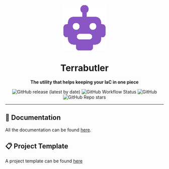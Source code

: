 <div align="center">

<img src="docs/assets/logo.png" align="center"/>

# Terrabutler

**The utility that helps keeping your IaC in one piece**

</div>

<div align="center">

![GitHub release (latest by date)](https://img.shields.io/github/v/release/angulo-solido/terrabutler?color=8956c4&label=Latest%20Version&logo=Github&style=for-the-badge)
![GitHub Workflow Status](https://img.shields.io/github/workflow/status/angulo-solido/terrabutler/Release%20Terrabutler?color=8956c4&logo=Github&style=for-the-badge)
![GitHub](https://img.shields.io/github/license/angulo-solido/terrabutler?color=8956c4&logo=Github&style=for-the-badge)
![GitHub Repo stars](https://img.shields.io/github/stars/angulo-solido/terrabutler?color=8956c4&label=Repo%20Stars&style=for-the-badge)
</div>

---

## 📖 Documentation

All the documentation can be found [here](https://docs.solidangle.eu/terrabutler).

## 📋 Project Template

A project template can be found [here](https://github.com/lucascanero/terrabutler-aws-template)